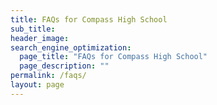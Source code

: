 ```yaml
---
title: FAQs for Compass High School
sub_title:
header_image: 
search_engine_optimization:
  page_title: "FAQs for Compass High School"
  page_description: ""
permalink: /faqs/
layout: page
---
```

